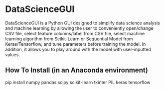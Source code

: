 # DataScienceGUI

DataScienceGUI is a Python GUI designed to simplify data science analysis and machine learning by allowing the user to conveniently open/change CSV file, select feature columns/label from CSV file, select machine learning algorithm from Scikit-Learn or Sequential Model from Keras/Tensorflow, and tune parameters before training the model. In addition, it allows you to play around with the model with user-inputted values.

How To Install (in an Anaconda environment)
--------------
pip install numpy pandas scipy scikit-learn tkinter PIL keras tensorflow

